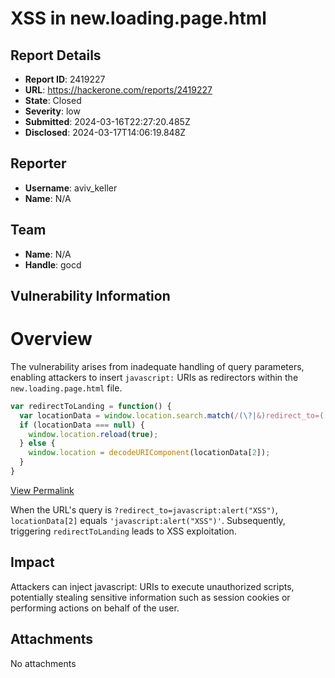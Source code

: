 # XSS in new.loading.page.html

## Report Details
- **Report ID**: 2419227
- **URL**: https://hackerone.com/reports/2419227
- **State**: Closed
- **Severity**: low
- **Submitted**: 2024-03-16T22:27:20.485Z
- **Disclosed**: 2024-03-17T14:06:19.848Z

## Reporter
- **Username**: aviv_keller
- **Name**: N/A

## Team
- **Name**: N/A
- **Handle**: gocd

## Vulnerability Information
# Overview
The vulnerability arises from inadequate handling of query parameters, enabling attackers to insert `javascript:` URIs as redirectors within the `new.loading.page.html` file.

```js
var redirectToLanding = function() {
  var locationData = window.location.search.match(/(\?|&)redirect_to=([^&]+)(&|$)/);
  if (locationData === null) {
    window.location.reload(true);
  } else {
    window.location = decodeURIComponent(locationData[2]);
  }
}
```

[View Permalink](https://github.com/gocd/gocd/blob/0199f22311c83c88ee249a3a71907ce6f58ebd9f/jetty/src/main/resources/loading_pages/new.loading.page.html#L397-L404)

When the URL's query is `?redirect_to=javascript:alert("XSS")`, `locationData[2]` equals `'javascript:alert("XSS")'`. Subsequently, triggering `redirectToLanding` leads to XSS exploitation.

## Impact

Attackers can inject javascript: URIs to execute unauthorized scripts, potentially stealing sensitive information such as session cookies or performing actions on behalf of the user.

## Attachments
No attachments
